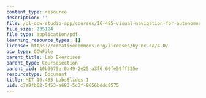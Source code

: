 ```yaml
---
content_type: resource
description: ''
file: /ol-ocw-studio-app/courses/16-485-visual-navigation-for-autonomous-vehicles-vnav-fall-2020/c7a9fb625453a6835c3f8656bddc9575_MIT_16_485F20_Lab1Slides.pdf
file_size: 235124
file_type: application/pdf
learning_resource_types: []
license: https://creativecommons.org/licenses/by-nc-sa/4.0/
ocw_type: OCWFile
parent_title: Lab Exercises
parent_type: CourseSection
parent_uid: 10b3675e-0a49-2e25-a3f6-60fe59ff335e
resourcetype: Document
title: MIT 16.485 LabsSlides-1
uid: c7a9fb62-5453-a683-5c3f-8656bddc9575
---
```

